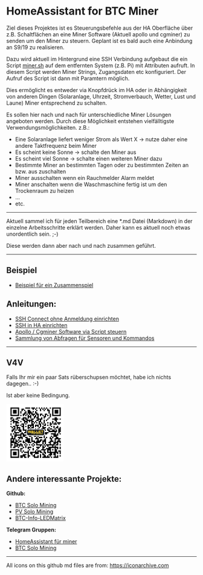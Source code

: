# HomeAssistant for BTC Miner

Ziel dieses Projektes ist es Steuerungsbefehle aus der HA Oberfläche über z.B. Schaltflächen an eine Miner Software (Aktuell apollo und cgminer) zu senden um den Miner zu steuern. Geplant ist es bald auch eine Anbindung an S9/19 zu realisieren.

Dazu wird aktuell im Hintergrund eine SSH Verbindung aufgebaut die ein Script [miner.sh](https://github.com/buerzel/HomeAssistant_Miner/blob/main/miner.sh) auf dem entfernten System (z.B. Pi) mit Attributen aufruft. In diesem Script werden Miner Strings, Zugangsdaten etc konfiguriert. Der Aufruf des Script ist dann mit Paramtern möglich.

Dies ermöglicht es entweder via Knopfdrück im HA oder in Abhängigkeit von anderen Dingen (Solaranlage, Uhrzeit, Stromverbauch, Wetter, Lust und Laune) Miner entsprechend zu schalten.

Es sollen hier nach und nach für unterschiedliche Miner Lösungen angeboten werden.
Durch diese Möglichkeit entstehen vielfälltigste Verwendungsmöglichkeiten.
z.B.:
- Eine Solaranlage liefert weniger Strom als Wert X -> nutze daher eine andere Taktfrequenz beim Miner
- Es scheint keine Sonne -> schalte den Miner aus
- Es scheint viel Sonne -> schalte einen weiteren Miner dazu
- Bestimmte Miner an bestimmten Tagen oder zu bestimmten Zeiten an bzw. aus zuschalten
- Miner ausschalten wenn ein Rauchmelder Alarm meldet
- Miner anschalten wenn die Waschmaschine fertig ist um den Trockenraum zu heizen
- ...
- etc.

---

Aktuell sammel ich für jeden Teilbereich eine *.md Datei (Markdown) in der einzelne Arbeitsschritte erklärt werden.
Daher kann es aktuell noch etwas unordentlich sein. ;-)

Diese werden dann aber nach und nach zusammen geführt.

---
## Beispiel
- [Beispiel für ein Zusammenspiel](https://github.com/buerzel/HomeAssistant_Miner/blob/main/example.md)


## Anleitungen:

- [SSH Connect ohne Anmeldung einrichten](https://github.com/buerzel/HomeAssistant_Miner/blob/main/ssh_connect.md)
- [SSH in HA einrichten](https://github.com/buerzel/HomeAssistant_Miner/blob/main/sshHomeAssistant.md)
- [Apollo / Cgminer Software via Script steuern](https://github.com/buerzel/HomeAssistant_Miner/blob/main/scriptApolloCgminer.md)
- [Sammlung von Abfragen für Sensoren und Kommandos](https://github.com/buerzel/HomeAssistant_Miner/blob/main/queriesAndCommands.md)


---


## V4V
Falls Ihr mir ein paar Sats rüberschupsen möchtet, habe ich nichts dagegen.. :-)

Ist aber keine Bedingung.

<img src="Images/donation.jpg" width="30%">


## Andere interessante Projekte:
**Github:**
- [BTC Solo Mining](https://github.com/gunther0815/solo-usb-mining)
- [PV Solo Mining](https://github.com/4plus17/PV-Solo-Mining)
- [BTC-Info-LEDMatrix](https://github.com/max21h/BTC-Info-LEDMatrix)

**Telegram Gruppen:**
- [HomeAssistant für miner](https://t.me/HomeAssistant_BtcMiner)
- [BTC Solo Mining](https://github.com/max21h/BTC-Info-LEDMatrix)


---

All icons on this github md files are from: https://iconarchive.com

